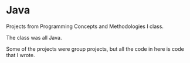 # Java
<p>Projects from Programming Concepts and Methodologies I class.</p>
<p>The class was all Java.</p>
<p>Some of the projects were group projects, but all the code in here is code that I wrote.</p>
